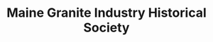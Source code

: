 ---
layout: repo
title: "Maine Granite Industry Historical Society"
id: 3021
permalink: repos/3021/
---